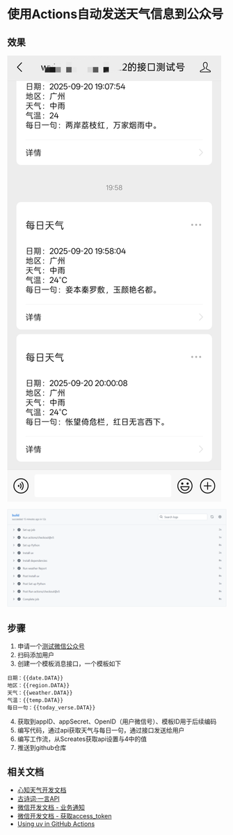 # 使用Actions自动发送天气信息到公众号

## 效果

![result](https://github.com/ldm0715/weather_report/blob/master/images/result.jpg)

![workflow](https://github.com/ldm0715/weather_report/blob/master/images/workflow.png)

## 步骤

1. 申请一个[测试微信公众号](https://mp.weixin.qq.com/debug/cgi-bin/sandbox?t=sandbox/login)
2. 扫码添加用户
3. 创建一个模板消息接口，一个模板如下
```
日期：{{date.DATA}} 
地区：{{region.DATA}} 
天气：{{weather.DATA}} 
气温：{{temp.DATA}} 
每日一句：{{today_verse.DATA}}
```
4. 获取到appID、appSecret、OpenID（用户微信号）、模板ID用于后续编码
4. 编写代码，通过api获取天气与每日一句，通过接口发送给用户
5. 编写工作流，从Screates获取api设置与4中的值
6. 推送到github仓库

## 相关文档

- [心知天气开发文档](https://seniverse.yuque.com/hyper_data/datasets/start?)
- [古诗词·一言API](http://gushi.ci/)
- [微信开发文档 - 业务通知](https://mp.weixin.qq.com/debug/cgi-bin/readtmpl?t=tmplmsg/faq_tmpl)
- [微信开发文档 - 获取access_token](https://developers.weixin.qq.com/doc/service/api/base/api_getaccesstoken.html)
- [Using uv in GitHub Actions](https://docs.astral.sh/uv/guides/integration/github/)